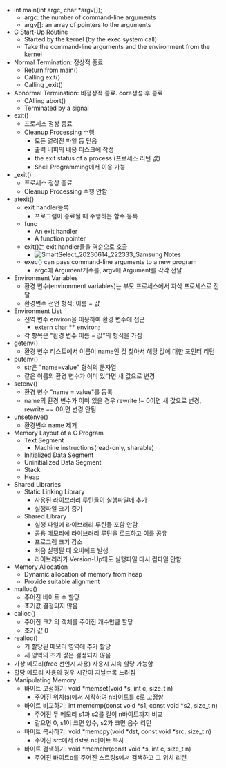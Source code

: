 - int main(int argc, char *argv[]);
  - argc: the number of command-line arguments
  - argv[]: an array of pointers to the arguments
- C Start-Up Routine
  - Started by the kernel (by the exec system call)
  - Take the command-line arguments and the environment from the kernel
- Normal Termination: 정상적 종료
  - Return from main()
  - Calling exit()
  - Calling _exit()
- Abnormal Termination: 비정상적 종료. core생성 후 종료
  - CAlling abort()
  - Terminated by a signal
- exit()
  - 프로세스 정상 종료
  - Cleanup Processing 수행
    - 모든 열려진 파일 등 닫음
    - 출력 버퍼의 내용 디스크에 작성
    - the exit status of a process (프로세스 리턴 값)
    - Shell Programming에서 이용 가능
- _exit()
  - 프로세스 정상 종료
  - Cleanup Processing 수행 안함
- atexit()
  - exit handler등록
    - 프로그램이 종료될 때 수행하는 함수 등록
  - func
    - An exit handler
    - A function pointer
  - exit()는 exit handler들을 역순으로 호출
    - ![SmartSelect_20230614_222333_Samsung Notes](https://github.com/chris0825/TIL/assets/62418972/e9777b14-39c6-4ea2-abee-53b22750b504)
  - exec() can pass command-line arguments to a new program
    - argc에 Argument개수를, argv에 Argument를 각각 전달
- Environment Variables
  - 환경 변수(environment variables)는 부모 프로세스에서 자식 프로세스로 전달
  - 환경변수 선언 형식: 이름 = 값
- Environment List
  - 전역 변수 environ을 이용하여 환경 변수에 접근
    - extern char ** environ;
  - 각 항목은 "환경 변수 이름 = 값"의 형식을 가짐
- getenv()
  - 환경 변수 리스트에서 이름이 name인 것 찾아서 해당 값에 대한 포인터 리턴
- putenv()
  - str은 "name=value" 형식의 문자열
  - 같은 이름의 환경 변수가 이미 있다면 새 값으로 변경
- setenv()
  - 환경 변수 "name = value"를 등록
  - name의 환경 변수가 이미 있을 경우 rewrite != 0이면 새 값으로 변경, rewrite == 0이면 변경 안됨
- unsetenve()
  - 환경변수 name 제거
- Memory Layout of a C Program
  - Text Segment
    - Machine instructions(read-only, sharable)
  - Initialized Data Segment
  - Uninitialized Data Segment
  - Stack
  - Heap
- Shared Libraries
  - Static Linking Library
    - 사용된 라이브러리 루틴들이 실행파일에 추가
    - 실행파일 크기 증가
  - Shared Library
    - 실행 파일에 라이브러리 루틴들 포함 안함
    - 공용 메모리에 라이브러리 루틴을 로드하고 이를 공유
    - 프로그램 크기 감소
    - 처음 실행될 때 오버헤드 발생
    - 라이브러리가 Version-Up돼도 실행파일 다시 컴파일 안함
- Memory Allocation
  - Dynamic allocation of memory from heap
  - Provide suitable alignment
- malloc()
  - 주어진 바이트 수 할당
  - 초기값 결정되지 않음
- calloc()
  - 주어진 크기의 객체를 주어진 개수만큼 할당
  - 초기 값 0
- realloc()
  - 기 할당된 메모리 영역에 추가 할당
  - 새 영역의 초기 값은 결정되지 않음
- 가상 메모리(free 선언시 사용) 사용시 지속 할당 가능함
- 할당 메모리 사용의 경우 시간이 지날수록 느려짐
- Manipulating Memory
  - 바이트 고정하기: void *memset(void *s, int c, size_t n)
    - 주어진 위치(s)에서 시작하여 n바이트를 c로 고정함
  - 바이트 비교하기: int memcmp(const void *s1, const void *s2, size_t n)
    - 주어진 두 메모리 s1과 s2를 길이 n바이트까지 비교
    - 같으면 0, s1이 크면 양수, s2가 크면 음수 리턴
  - 바이트 복사하기: void *memcpy(void *dst, const void *src, size_t n)
    - 주어진 src에서 dst로 n바이트 복사
  - 바이트 검색하기: void *memchr(const void *s, int c, size_t n)
    - 주어진 바이트c를 주어진 스트링s에서 검색하고 그 위치 리턴
